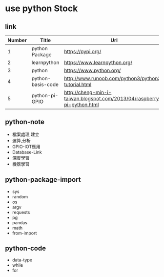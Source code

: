# use python Stock

## link
Number | Title | Url
-------|-------|-------
1 | python Package | https://pypi.org/
2 | learnpython | https://www.learnpython.org/ 
3 | python | https://www.python.org/
4 | python-basis-code | http://www.runoob.com/python3/python3-tutorial.html
5 | python-pi-GPIO | http://cheng-min-i-taiwan.blogspot.com/2013/04/raspberry-pi-python.html

## python-note
- 檔案處理,建立
- 運算,分析
- GPIO-IOT應用 
- Database-Link 
- 深度學習
- 機器學習

## python-package-import
- sys 
- random
- os
- argv
- requests
- pg
- pandas
- math
- from-import

## python-code
- data-type
- while
- for
